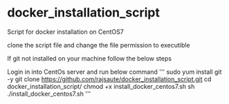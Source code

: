 # docker_installation_script
Script for docker installation on CentOS7

clone the script file and change the file permission to executible

If git not installed on your machine follow the below steps

Login in into CentOs server and run below command
'''
sudo yum install git -y
git clone https://github.com/rajsaute/docker_installation_script.git
cd docker_installation_script/
chmod +x install_docker_centos7.sh
sh ./install_docker_centos7.sh
'''
